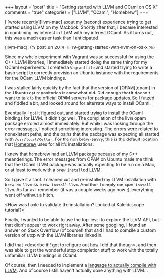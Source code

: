 +++
layout = "post"
title = "Getting started with LLVM and OCaml on OS&nbsp;X"
comments = "true"
categories = ["LLVM", "OCaml", "Homebrew"]
+++

I [wrote recently][llvm-mac] about my (second) experience trying to
get started using LLVM on my Macbook. Shortly after that, I became
interested in combining my interest in LLVM with my interest OCaml. As
it turns out, this was a much easier task than I anticipated.

[llvm-mac]: {% post_url 2014-11-19-getting-started-with-llvm-on-os-x %}

<!--more-->

Since my whole experiment with Vagrant was so successful for using
the C++ LLVM libraries, I immediately started doing the same thing for
my OCaml experiments. I created a `Vagrantfile` and started trying to
write a bash script to correctly provision an Ubuntu instance with the
requirements for the OCaml LLVM bindings.

I was stalled fairly quickly by the fact that the version of
[OPAM][opam] in the Ubuntu apt repositories is somewhat old.  Old
enough that it doesn't want to talk to the official OPAM servers for
package updates. So I futzed and fiddled a bit, and looked around for
alternate ways to install OCaml.

Eventually I got it figured out, and started trying to install the
OCaml bindings for LLVM. It didn't go well. The compilation of the
llvm opam package errored almost immediately. But while I was looking
through the error messages, I noticed something interesting. The
errors were related to nonexistent paths, and the paths that the
package was expecting all started with `/usr/local/Cellar`. For the
non brew-savvy, this is the default location that [Homebrew][brew]
uses for all it's installations.

[brew]: http://brew.sh/

I knew that homebrew had an LLVM package because of my C++
meanderings. The error messages from OPAM on Ubuntu made me think that
the OCaml LLVM package was actually expecting to be run on a Mac, or
at least to work with a `brew install`ed LLVM.

So I gave it a shot. I cleaned out and re-installed my LLVM installation
with `brew rm llvm && brew install llvm`. And then I simply ran `opam
install llvm`. As far as I remember (it was a couple weeks ago now ;),
everything went off without a hitch.

<How was I able to validate the installation? Looked at Kaleidoscope
tutorial?>

Finally, I wanted to be able to use the top-level to explore the LLVM
API, but that didn't appear to work right away. After some googling, I
found an answer on Stack Overflow (of course!) that said I had to
compile a custom version of utop with the LLVM libraries linked in.

I did that <describe it!! got to refigure out how I did that though>,
and then was able to get the wonderful utop completion stuff to work
with the totally unfamiliar LLVM bindings in OCaml.

Of course, then I needed to implement a [language to actually compile
with LLVM][ocaml-postfix]. And of course I still haven't actually done
anything with LLVM...

[ocaml-postfix]: https://github.com/RadicalZephyr/postfix-ocaml
